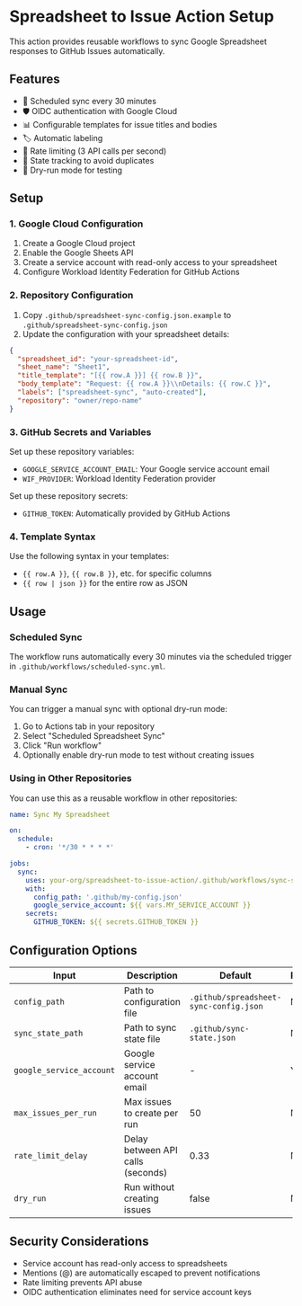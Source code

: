 # Spreadsheet to Issue Action Setup

This action provides reusable workflows to sync Google Spreadsheet responses to GitHub Issues automatically.

## Features

- 🔄 Scheduled sync every 30 minutes
- 🛡️ OIDC authentication with Google Cloud
- 📊 Configurable templates for issue titles and bodies
- 🏷️ Automatic labeling
- 🚦 Rate limiting (3 API calls per second)
- 📝 State tracking to avoid duplicates
- 🧪 Dry-run mode for testing

## Setup

### 1. Google Cloud Configuration

1. Create a Google Cloud project
2. Enable the Google Sheets API
3. Create a service account with read-only access to your spreadsheet
4. Configure Workload Identity Federation for GitHub Actions

### 2. Repository Configuration

1. Copy `.github/spreadsheet-sync-config.json.example` to `.github/spreadsheet-sync-config.json`
2. Update the configuration with your spreadsheet details:

```json
{
  "spreadsheet_id": "your-spreadsheet-id",
  "sheet_name": "Sheet1",
  "title_template": "[{{ row.A }}] {{ row.B }}",
  "body_template": "Request: {{ row.A }}\\nDetails: {{ row.C }}",
  "labels": ["spreadsheet-sync", "auto-created"],
  "repository": "owner/repo-name"
}
```

### 3. GitHub Secrets and Variables

Set up these repository variables:
- `GOOGLE_SERVICE_ACCOUNT_EMAIL`: Your Google service account email
- `WIF_PROVIDER`: Workload Identity Federation provider

Set up these repository secrets:
- `GITHUB_TOKEN`: Automatically provided by GitHub Actions

### 4. Template Syntax

Use the following syntax in your templates:
- `{{ row.A }}`, `{{ row.B }}`, etc. for specific columns
- `{{ row | json }}` for the entire row as JSON

## Usage

### Scheduled Sync

The workflow runs automatically every 30 minutes via the scheduled trigger in `.github/workflows/scheduled-sync.yml`.

### Manual Sync

You can trigger a manual sync with optional dry-run mode:

1. Go to Actions tab in your repository
2. Select "Scheduled Spreadsheet Sync"
3. Click "Run workflow"
4. Optionally enable dry-run mode to test without creating issues

### Using in Other Repositories

You can use this as a reusable workflow in other repositories:

```yaml
name: Sync My Spreadsheet

on:
  schedule:
    - cron: '*/30 * * * *'

jobs:
  sync:
    uses: your-org/spreadsheet-to-issue-action/.github/workflows/sync-spreadsheet-to-issues.yml@main
    with:
      config_path: '.github/my-config.json'
      google_service_account: ${{ vars.MY_SERVICE_ACCOUNT }}
    secrets:
      GITHUB_TOKEN: ${{ secrets.GITHUB_TOKEN }}
```

## Configuration Options

| Input | Description | Default | Required |
|-------|-------------|---------|----------|
| `config_path` | Path to configuration file | `.github/spreadsheet-sync-config.json` | No |
| `sync_state_path` | Path to sync state file | `.github/sync-state.json` | No |
| `google_service_account` | Google service account email | - | Yes |
| `max_issues_per_run` | Max issues to create per run | 50 | No |
| `rate_limit_delay` | Delay between API calls (seconds) | 0.33 | No |
| `dry_run` | Run without creating issues | false | No |

## Security Considerations

- Service account has read-only access to spreadsheets
- Mentions (@) are automatically escaped to prevent notifications
- Rate limiting prevents API abuse
- OIDC authentication eliminates need for service account keys